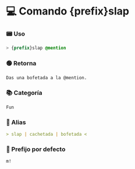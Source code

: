 # 💻 Comando {prefix}slap

### 📟 Uso
```css
> {prefix}slap @mention
```

### 🟢 Retorna
```md
Das una bofetada a la @mention.
```

### 📚 Categoría
```md
Fun
```

### 📜 Alias
```md
> slap | cachetada | bofetada <
```

### 🤖 Prefijo por defecto
```css
m!
```